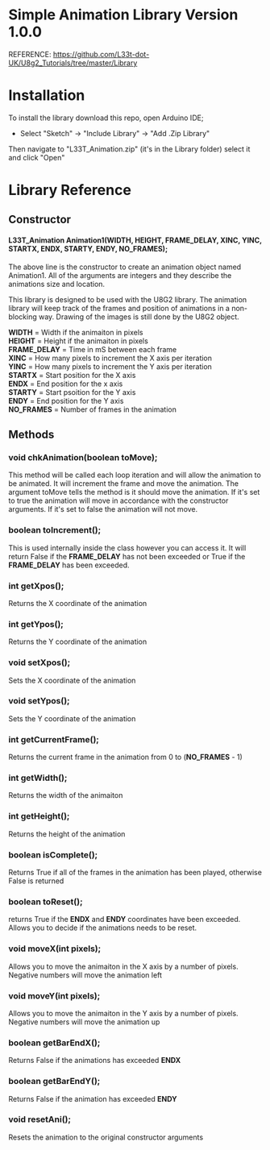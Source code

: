 # Simple Animation Library Version 1.0.0

REFERENCE: https://github.com/L33t-dot-UK/U8g2_Tutorials/tree/master/Library

# Installation

To install the library download this repo, open Arduino IDE;
- Select "Sketch" -> "Include Library" -> "Add .Zip Library"

Then navigate to "L33T_Animation.zip" (it's in the Library folder) select it and click "Open"

# Library Reference

## Constructor

  #### L33T_Animation Animation1(WIDTH, HEIGHT, FRAME_DELAY, XINC, YINC, STARTX, ENDX, STARTY, ENDY, NO_FRAMES);
  
  The above line is the constructor to create an animation object named Animation1. All of the arguments are integers and they   describe the animations size and location.

  This library is designed to be used with the U8G2 library. The animation library will keep track of the frames and position of animations in a non-blocking way. Drawing of the images is still done by the U8G2 object.
  
  __WIDTH__ = Width if the animaiton in pixels \
  __HEIGHT__ = Height if the animaiton in pixels \
  __FRAME_DELAY__ = Time in mS between each frame \
  __XINC__ = How many pixels to increment the X axis per iteration \
  __YINC__ = How many pixels to increment the Y axis per iteration \
  __STARTX__ = Start position for the X axis \
  __ENDX__ = End position for the x axis \
  __STARTY__ = Start psoition for the Y axis \
  __ENDY__ = End position for the Y axis \
  __NO_FRAMES__ = Number of frames in the animation

## Methods

  ### void chkAnimation(boolean toMove);
  
  This method will be called each loop iteration and will allow the animation to be animated. It will increment the frame and move the animation. The argument toMove tells the method is it should move the animation. If it's set to true the animation will move in accordance with the constructor arguments. If it's set to false the animation will not move.
  
  ### boolean toIncrement();
  
  This is used internally inside the class however you can access it. It will return False if the __FRAME_DELAY__ has not been exceeded or True if the __FRAME_DELAY__ has been exceeded.
  
### int getXpos();

Returns the X coordinate of the animation

### int getYpos();

Returns the Y coordinate of the animation

### void setXpos();

Sets the X coordinate of the animation

### void setYpos();

Sets the Y coordinate of the animation

### int getCurrentFrame();

Returns the current frame in the animation from 0 to (__NO_FRAMES__ - 1)

### int getWidth();

Returns the width of the animaiton

### int getHeight();

Returns the height of the animation

### boolean isComplete();

Returns True if all of the frames in the animation has been played, otherwise False is returned

### boolean toReset();

returns True if the __ENDX__ and __ENDY__ coordinates have been exceeded. Allows you to decide if the animations needs to be reset.

### void moveX(int pixels);

Allows you to move the animaiton in the X axis by a number of pixels. Negative numbers will move the animation left

### void moveY(int pixels);

Allows you to move the animaiton in the Y axis by a number of pixels. Negative numbers will move the animation up

### boolean getBarEndX();

Returns False if the animations has exceeded __ENDX__

### boolean getBarEndY();

Returns False if the animation has exceeded __ENDY__

### void resetAni();

Resets the animation to the original constructor arguments
